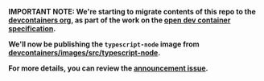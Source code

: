 **IMPORTANT NOTE: We're starting to migrate contents of this repo to the
[devcontainers org](https://github.com/devcontainers), as part of the work on
the [open dev container specification](https://containers.dev).**

**We'll now be publishing the `typescript-node` image from
[devcontainers/images/src/typescript-node](https://github.com/devcontainers/images/tree/main/src/typescript-node).**

**For more details, you can review the
[announcement issue](https://github.com/microsoft/vscode-dev-containers/issues/1589).**
